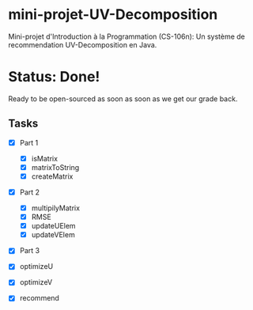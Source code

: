 mini-projet-UV-Decomposition
============================

Mini-projet d'Introduction à la Programmation (CS-106n): Un système de recommendation UV-Decomposition en Java.

Status: Done!
=============

Ready to be open-sourced as soon as soon as we get our grade back.

## Tasks

- [X] Part 1

  - [X] isMatrix
  - [X] matrixToString
  - [X] createMatrix

- [X] Part 2

  - [X] multipilyMatrix
  - [X] RMSE
  - [X] updateUElem
  - [X] updateVElem

- [X] Part 3

 - [X] optimizeU 
 - [X] optimizeV 
 - [X] recommend
